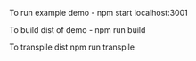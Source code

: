 To run example demo -
npm start
localhost:3001

To build dist of demo -
npm run build

To transpile dist
npm run transpile
